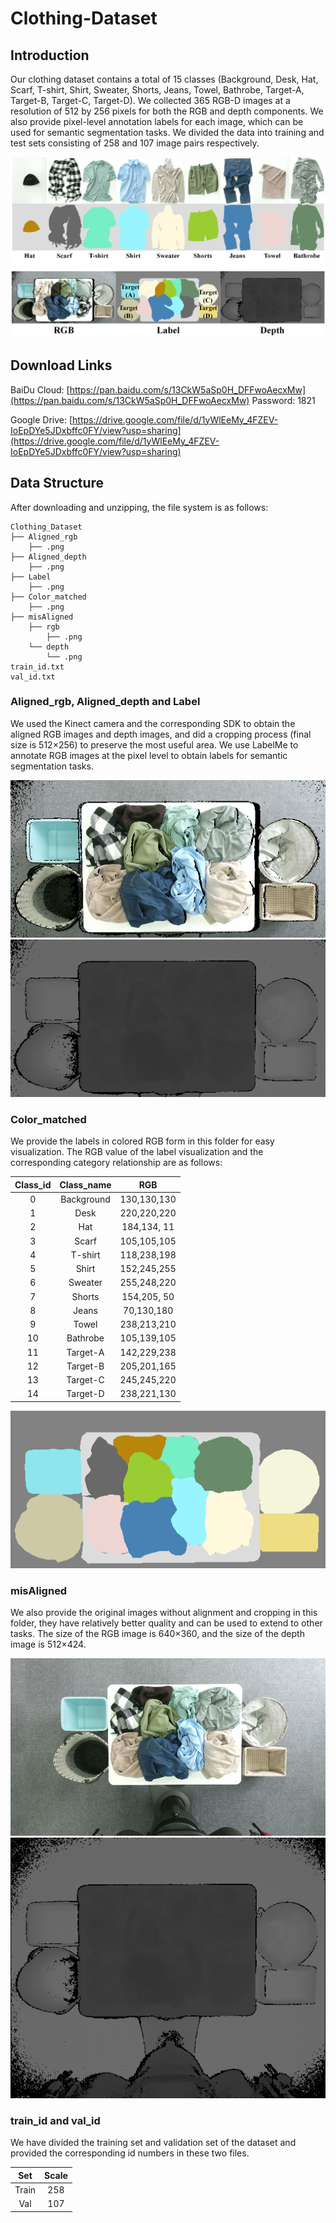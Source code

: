 # Clothing-Dataset

## Introduction

Our clothing dataset contains a total of 15 classes (Background, Desk, Hat, Scarf, T-shirt, Shirt, Sweater, Shorts, Jeans, Towel, Bathrobe, Target-A, Target-B, Target-C, Target-D). We collected 365 RGB-D images at a resolution of 512 by 256 pixels for both the RGB and depth components. We also provide pixel-level annotation labels for each image, which can be used for semantic segmentation tasks. We divided the data into training and test sets consisting of 258 and 107 image pairs respectively.

![block images](https://github.com/JLU-AI-RVLab/Clothing-dataset/blob/main/Images/image1.png)

## Download Links

BaiDu Cloud: [https://pan.baidu.com/s/13CkW5aSp0H_DFFwoAecxMw](https://pan.baidu.com/s/13CkW5aSp0H_DFFwoAecxMw) Password: 1821 <br>

Google Drive: [https://drive.google.com/file/d/1yWlEeMy_4FZEV-IoEpDYe5JDxbffc0FY/view?usp=sharing](https://drive.google.com/file/d/1yWlEeMy_4FZEV-IoEpDYe5JDxbffc0FY/view?usp=sharing)

## Data Structure

After downloading and unzipping, the file system is as follows:

```
Clothing_Dataset
├── Aligned_rgb
    ├── .png
├── Aligned_depth
    ├── .png
├── Label
    ├── .png
├── Color_matched
    ├── .png
├── misAligned
    ├── rgb
        ├── .png
    └── depth
        └── .png
train_id.txt
val_id.txt
```

### Aligned_rgb, Aligned_depth and Label

We used the Kinect camera and the corresponding SDK to obtain the aligned RGB images and depth images, and did a cropping process (final size is 512×256) to preserve the most useful area. We use LabelMe to annotate RGB images at the pixel level to obtain labels for semantic segmentation tasks.

![block images](https://github.com/JLU-AI-RVLab/Clothing-dataset/blob/main/Images/image2.png) ![block images](https://github.com/JLU-AI-RVLab/Clothing-dataset/blob/main/Images/image3.png)

### Color_matched

We provide the labels in colored RGB form in this folder for easy visualization. The RGB value of the label visualization and the corresponding category relationship are as follows:

| Class_id | Class_name  |     RGB     |
| :------: | :---------: | :---------: |
| 0        | Background  | 130,130,130 |
| 1        | Desk        | 220,220,220 |
| 2        | Hat         | 184,134, 11 |
| 3        | Scarf       | 105,105,105 |
| 4        | T-shirt     | 118,238,198 |
| 5        | Shirt       | 152,245,255 |
| 6        | Sweater     | 255,248,220 |
| 7        | Shorts      | 154,205, 50 |
| 8        | Jeans       |  70,130,180 |
| 9        | Towel       | 238,213,210 |
| 10       | Bathrobe    | 105,139,105 |
| 11       | Target-A    | 142,229,238 |
| 12       | Target-B    | 205,201,165 |
| 13       | Target-C    | 245,245,220 |
| 14       | Target-D    | 238,221,130 |

![block images](https://github.com/JLU-AI-RVLab/Clothing-dataset/blob/main/Images/image4.png)

### misAligned

We also provide the original images without alignment and cropping in this folder, they have relatively better quality and can be used to extend to other tasks. The size of the RGB image is 640×360, and the size of the depth image is 512×424.

![block images](https://github.com/JLU-AI-RVLab/Clothing-dataset/blob/main/Images/image5.png) ![block images](https://github.com/JLU-AI-RVLab/Clothing-dataset/blob/main/Images/image6.png)

### train_id and val_id

We have divided the training set and validation set of the dataset and provided the corresponding id numbers in these two files.

|        Set        |  Scale  |
| :---------------: | :-----: |
|       Train       |   258   |
|        Val        |   107   |
